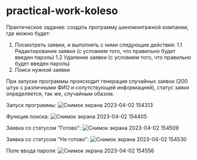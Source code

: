# practical-work-koleso

Практическое задание: создать программу шиномонтажной компании, где можно будет:
1) Посмотреть заявки, и выполнять с ними следующие действия: 
1.1 Редактирование заявки (с условием того, что правильно будет введен пароль) 
1.2 Удаление заявки (с условием того, что правильно будет введен пароль)
2) Поиск нужной заявки

При запуске программы происходит генерация случайных заявок (200 штук с различными ФИО и сопутствующей информацией), статус заяки определяется, так же, случайным обазом.

Запуск программы:
![Снимок экрана 2023-04-02 154313](https://user-images.githubusercontent.com/114875538/229354590-3a8f8f8a-6e71-481f-8724-184c41e4a778.png)

Функция поиска:
![Снимок экрана 2023-04-02 154405](https://user-images.githubusercontent.com/114875538/229354612-cd24edf3-1bee-41c2-a6f2-84846aa30e9f.png)

Заявка со статусом "Готово":
![Снимок экрана 2023-04-02 154509](https://user-images.githubusercontent.com/114875538/229354624-664462fb-dd4e-4ebc-aa7b-4067281b48c4.png)

Заявка со статусом "Не готово":
![Снимок экрана 2023-04-02 154530](https://user-images.githubusercontent.com/114875538/229354638-1011bf16-0ee3-4665-9ac4-2aa288d6b5e2.png)

Поле ввода пароля: 
![Снимок экрана 2023-04-02 154556](https://user-images.githubusercontent.com/114875538/229354655-3d41063f-d717-4a4d-9357-454d9a088234.png)
